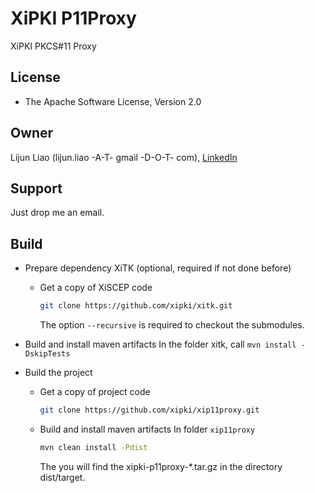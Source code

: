# XiPKI P11Proxy
XiPKI PKCS#11 Proxy

## License
* The Apache Software License, Version 2.0

## Owner
Lijun Liao (lijun.liao -A-T- gmail -D-O-T- com), [LinkedIn](https://www.linkedin.com/in/lijun-liao-644696b8)

## Support
Just drop me an email.

## Build

- Prepare dependency XiTK (optional, required if not done before)

  - Get a copy of XiSCEP code
    ```sh
    git clone https://github.com/xipki/xitk.git
    ```
    The option `--recursive` is required to checkout the submodules.
<!---
  - Switch to the tag v2.3.0 (TODO)  
    `git checkout v2.3.0`
-->
  - Build and install maven artifacts
    In the folder xitk, call `mvn install -DskipTests`

- Build the project

  - Get a copy of project code
    ```sh
    git clone https://github.com/xipki/xip11proxy.git
    ```

  - Build and install maven artifacts
    In folder `xip11proxy`
    ```sh
    mvn clean install -Pdist
    ```
    The you will find the xipki-p11proxy-*.tar.gz in the directory dist/target.

